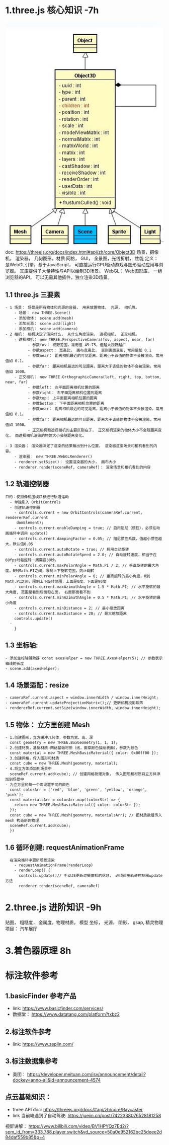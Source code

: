 # 1.three.js 核心知识 -7h
![alt text](image.png)
doc: https://threejs.org/docs/index.html#api/zh/core/Object3D 
  场景，摄像机， 渲染器， 几何图形，材质
  网格， GUI， 全景图，光线折射， 性能
  定义： 是WebGL引擎，基于JavaScript， 可直接运行GPU驱动游戏与图形驱动应用与浏览器。 其库提供了大量特性与API以绘制3D场景。
  WebGL： Web图形库， 一组浏览器的API， 可以无需其他插件，独立渲染3D场景。
  ## 1.1 three.js 三要素
    - 1 场景： 场景是所有物体和光源的容器， 用来放置物体， 光源， 相机等。
        - 场景： new THREE.Scene()
        - 添加物体： scene.add(mesh)
        - 添加光源： scene.add(light)
        - 添加相机： scene.add(camera)
    - 2 相机： 相机决定了渲染什么， 从什么角度渲染， 透视相机， 正交相机。
        - 透视相机： new THREE.PerspectiveCamera(fov, aspect, near, far)
              - 参数fov： 视野范围，常用值 45~75，值越大视野越广
              - 参数aspect： 宽高比， 画布宽高比， 否则画面变形，常用值如 0.1
              - 参数near： 距离相机最近的可见距离，距离小于该值的物体不会被渲染。常用值如 0.1。
              - 参数far： 距离相机最远的可见距离，距离大于该值的物体不会被渲染。常用值如 1000。
        - 正交相机： new THREE.OrthographicCamera(left, right, top, bottom, near, far)
              - 参数left： 左平面距离相机位置的距离
              - 参数right： 右平面距离相机位置的距离
              - 参数top： 上平面距离相机位置的距离
              - 参数bottom： 下平面距离相机位置的距离
              - 参数near： 距离相机最近的可见距离，距离小于该值的物体不会被渲染。常用值如 0.1。
              - 参数far： 距离相机最远的可见距离，距离大于该值的物体不会被渲染。常用值如 1000。        
              - 正交相机和透视相机的主要区别在于， 正交相机渲染的物体大小不会随距离变化， 而透视相机渲染的物体大小会随距离变化。
    
    - 3 渲染器： 渲染器决定了渲染的结果输出到什么位置， 渲染器渲染场景和相机看到的内容。
        - 渲染器： new THREE.WebGLRenderer()
        - renderer.setSize()： 设置渲染器的大小， 画布大小
        - renderer.render(sceneRef, cameraRef)： 渲染场景和相机看到的内容
  ## 1.2 轨道控制器
    目的：使摄像机围绕目标进行轨道运动
      - 单独引入 OrbitControls 
      - 创建轨道控制器
        - controls.current = new OrbitControls(cameraRef.current, rendererRef.current
         domElement);
        - controls.current.enableDamping = true; // 启用阻尼（惯性），必须在动画循环中调用 update()
        - controls.current.dampingFactor = 0.05; // 阻尼惯性系数，值越小惯性越大，默认值0.05
        - controls.current.autoRotate = true; // 启用自动旋转
        - controls.current.autoRotateSpeed = 2.0; // 自动旋转速度，相当于在60fps时每旋转一周需要30秒。
        - controls.current.maxPolarAngle = Math.PI / 2; // 垂直旋转的最大角度，0到Math.PI之间，限制上下旋转范围，防止翻转
        - controls.current.minPolarAngle = 0; // 垂直旋转的最小角度，0到Math.PI之间，限制上下旋转范围，上面是0度，下面是90度
        - controls.current.maxAzimuthAngle = 1.5 * Math.PI; // 水平旋转的最大角度, 范围是看到后面和左面， 右面那面看不到
        - controls.current.minAzimuthAngle = 0.5 * Math.PI; // 水平旋转的最小角度
        - controls.current.minDistance = 2; // 最小缩放距离
        - controls.current.maxDistance = 20; // 最大缩放距离
        controls.update()
      - 
        }
  ## 1.3 坐标轴: 
    - 添加坐标轴辅助器 const axesHelper = new THREE.AxesHelper(5); // 参数表示轴线的长度
    - scene.add(axesHelper);
  ## 1.4 场景适配：resize
    - cameraRef.current.aspect = window.innerWidth / window.innerHeight;
    - cameraRef.current.updateProjectionMatrix();// 更新相机投影矩阵
    - rendererRef.current.setSize(window.innerWidth, window.innerHeight);

  ## 1.5 物体： 立方里创建 Mesh  
    - 1.创建图形，立方缓冲几何体，参数为宽、高、深
      const geometry = new THREE.BoxGeometry(1, 1, 1); 
    - 2.创建材质，基础材质-网格基础材质（线，面穿颜色描绘表面），参数为颜色
      const material = new THREE.MeshBasicMaterial({ color: 0x00ff00 }); 
    - 3.创建网格，传入图形和材质
      const cube = new THREE.Mesh(geometry, material);
    - 4.将立方体添加到场景中
      sceneRef.current.add(cube); // 创建网格物理对象， 传入图形和材质将立方体添加到场景中
    - 为立方里的每一个面设置不同的颜色
      const colorArr = ['red', 'blue', 'green', 'yellow', 'orange', 'pink'];
      const materialsArr = colorArr.map((colorStr) => {
        return new THREE.MeshBasicMaterial({ color: colorStr });
      });
      const cube = new THREE.Mesh(geometry, materialsArr); // 把材质数组传入 mesh 构造新的物理
      sceneRef.current.add(cube);
      })
  ## 1.6 循环创建: requestAnimationFrame
      在渲染循环中更新场景渲染
        - requestAnimationFrame(renderLoop)
        - renderLoop() {
          controls.update()// 手动JS更新过摄像机的信息， 必须调用轨道控制器update 方法
          renderer.render(sceneRef, cameraRef)

# 2.three.js 进阶知识 -9h
  贴图， 粗糙度， 金属度，物理材质， 模型
  坐标， 光源， 阴影， gsap, 精灵物理
  项目： 汽车展厅
# 3.着色器原理 8h


# 标注软件参考
## 1.basicFinder 参考产品
  - link: https://www.basicfinder.com/services/
  - 数据堂： https://www.datatang.com/platform?txbz2

## 2.标注软件参考
  - link: https://www.zeplin.com/

## 3.标注数据集参考
  - 美团： https://developer.meituan.com/isv/announcement/detail?dockey=anno-all&id=announcement-4574 

## 点云基础知识：
  - three API doc: https://threejs.org/docs/#api/zh/core/Raycaster 
  - link 当前端遇到了自动驾驶: https://juejin.cn/post/7422338076528181258 

  视屏讲解： https://www.bilibili.com/video/BV1HPYQz7Ed2/?spm_id_from=333.788.player.switch&vd_source=50a0e952162bc25deee2d84daf559b85&p=4